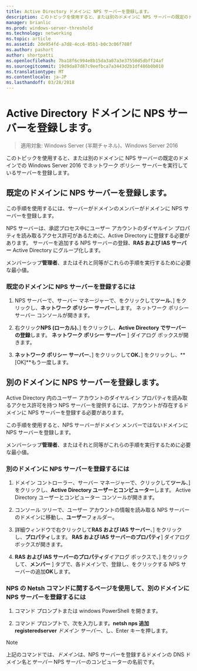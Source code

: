```yaml
---
title: Active Directory ドメインに NPS サーバーを登録します。
description: このトピックを使用すると、または別のドメインに NPS サーバーの既定のドメインでの Windows Server 2016 でネットワーク ポリシー サーバーを実行しているサーバーを登録します。
manager: brianlic
ms.prod: windows-server-threshold
ms.technology: networking
ms.topic: article
ms.assetid: 2de954fd-a7d8-4cc6-85b1-b0c3c06f788f
ms.author: pashort
author: shortpatti
ms.openlocfilehash: 7ba18f6c994e8b15da3a07a3e37550d5dbff24af
ms.sourcegitcommit: 19d9da87d87c9eefbca7a3443d2b1df486b0b010
ms.translationtype: MT
ms.contentlocale: ja-JP
ms.lasthandoff: 03/28/2018
---
```

# <a name="register-an-nps-server-in-an-active-directory-domain"></a>Active Directory ドメインに NPS サーバーを登録します。

>適用対象: Windows Server (半期チャネル)、Windows Server 2016

このトピックを使用すると、または別のドメインに NPS サーバーの既定のドメインでの Windows Server 2016 でネットワーク ポリシー サーバーを実行しているサーバーを登録します。

## <a name="register-an-nps-server-in-its-default-domain"></a>既定のドメインに NPS サーバーを登録します。

この手順を使用するには、サーバーがドメインのメンバーがドメインに NPS サーバーを登録します。 

NPS サーバーは、承認プロセス中にユーザー アカウントのダイヤルイン プロパティを読み取るアクセス許可があるために、Active Directory に登録する必要があります。 サーバーを追加する NPS サーバーの登録、**RAS および IAS サーバー** Active Directory にグループ化します。

メンバーシップ**管理者**、またはそれと同等がこれらの手順を実行するために必要な最小値。

### <a name="to-register-an-nps-server-in-its-default-domain"></a>既定のドメインに NPS サーバーを登録するには


1. NPS サーバーで、サーバー マネージャーで、をクリックして**ツール**、] をクリックし、**ネットワーク ポリシー サーバー**します。 ネットワーク ポリシー サーバー コンソールが開きます。

2. 右クリック**NPS (ローカル)**、] をクリックし、**Active Directory でサーバーの登録**します。 **ネットワーク ポリシー サーバー** ] ダイアログ ボックスが開きます。

3. **ネットワーク ポリシー サーバー**、] をクリックして**OK**、] をクリックし、**[OK]**もう一度します。

## <a name="register-an-nps-server-in-another-domain"></a>別のドメインに NPS サーバーを登録します。

Active Directory 内のユーザー アカウントのダイヤルイン プロパティを読み取るアクセス許可を持つ NPS サーバーを提供するには、アカウントが存在するドメインに NPS サーバーを登録する必要があります。

この手順を使用すると、NPS サーバーがドメイン メンバーではないドメインに NPS サーバーを登録します。

メンバーシップ**管理者**、またはそれと同等がこれらの手順を実行するために必要な最小値。

### <a name="to-register-an-nps-server-in-another-domain"></a>別のドメインに NPS サーバーを登録するには

1. ドメイン コントローラー、サーバー マネージャーで、クリックして**ツール**、] をクリックし、**Active Directory ユーザーとコンピューター**します。 Active Directory ユーザーとコンピューター コンソールが開きます。

2. コンソール ツリーで、ユーザー アカウントの情報を読み取る NPS サーバーのドメインに移動し、**ユーザー**フォルダー。 

3. 詳細ウィンドウで右クリックして**RAS および IAS サーバー**、] をクリックし、**プロパティ**します。 **RAS および IAS サーバーのプロパティ**] ダイアログ ボックスが開きます。

4. **RAS および IAS サーバーのプロパティ**ダイアログ ボックスで、] をクリックして、**メンバー** ] タブで、各ドメインで、登録し、をクリックする NPS サーバーの追加**OK**します。


### <a name="to-register-an-nps-server-in-another-domain-by-using-netsh-commands-for-nps"></a>NPS の Netsh コマンドに関するページを使用して、別のドメインに NPS サーバーを登録するには

1. コマンド プロンプトまたは windows PowerShell を開きます。 

2. コマンド プロンプトで、次を入力します。**netsh nps 追加 registeredserver**&nbsp;*ドメイン*&nbsp;*サーバー*、し、Enter キーを押します。

>[!NOTE]
>上記のコマンドでは、*ドメイン*は、NPS サーバーを登録するドメインの DNS ドメイン名と*サーバー* NPS サーバーのコンピューターの名前です。

